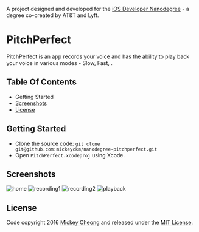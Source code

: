 
A project designed and developed for the [iOS Developer Nanodegree](https://www.udacity.com/course/ios-developer-nanodegree--nd003) - a degree co-created by AT&T and Lyft.


# PitchPerfect

PitchPerfect is an app records your voice and has the ability to play back your voice in various modes - Slow, Fast, .  


## Table Of Contents

- Getting Started
- [Screenshots](#screenshots)
- [License](#license)


## Getting Started

- Clone the source code: `git clone git@github.com:mickeyckm/nanodegree-pitchperfect.git`
- Open `PitchPerfect.xcodeproj` using Xcode.

## Screenshots

![home](https://raw.github.com/mickeyckm/nanodegree-pitchperfect/master/Screenshots/home-screen.png)
![recording1](https://raw.github.com/mickeyckm/nanodegree-pitchperfect/master/Screenshots/recording1.png)
![recording2](https://raw.github.com/mickeyckm/nanodegree-pitchperfect/master/Screenshots/recording2.png)
![playback](https://raw.github.com/mickeyckm/nanodegree-pitchperfect/master/Screenshots/playback.png)


## License

Code copyright 2016 [Mickey Cheong](https://cheo.ng) and released under the [MIT License](https://github.com/mickeyckm/nanodegree-pitchperfect/blob/master/LICENSE).
